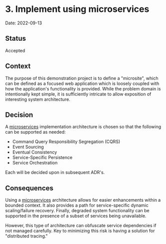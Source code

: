 # 3. Implement using microservices

Date: 2022-09-13

## Status

Accepted

## Context

The purpose of this demonstration project is to define a "microsite", which can be defined as a focused web application which is loosely coupled with how the application's functionality is provided.  While the problem domain is intentionally kept simple, it is sufficiently intricate to allow exposition of interesting system architecture.

## Decision

A [microservices](https://microservices.io/index.html) implementation architecture is chosen so that the following can be supported as needed:

- Command Query Responsibility Segregation (CQRS)
- Event Sourcing
- Eventual Consistency
- Service-Specific Persistence
- Service Orchestration

Each will be decided upon in subsequent ADR's.

## Consequences

Using a [microservices](https://microservices.io/index.html) architecture allows for easier enhancements within a bounded context.  It also provides a path for service-specific dynamic scaling/failure recovery.  Finally, degraded system functionality can be supported in the presence of a subset of services being unavailable.

However, this type of architecture can obfuscate service dependencies if not managed carefully.  Key to minimizing this risk is having a solution for "distributed tracing."

